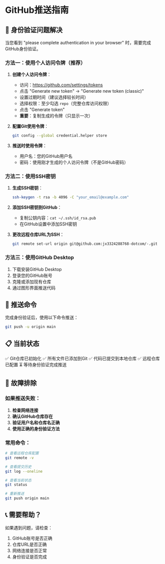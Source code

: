 # GitHub推送指南

## 🔐 身份验证问题解决

当您看到 "please complete authentication in your browser" 时，需要完成GitHub身份验证。

### 方法一：使用个人访问令牌（推荐）

1. **创建个人访问令牌**：
   - 访问：https://github.com/settings/tokens
   - 点击 "Generate new token" → "Generate new token (classic)"
   - 设置过期时间（建议选择较长时间）
   - 选择权限：至少勾选 `repo`（完整仓库访问权限）
   - 点击 "Generate token"
   - **重要**：复制生成的令牌（只显示一次）

2. **配置Git使用令牌**：
   ```bash
   git config --global credential.helper store
   ```

3. **推送时使用令牌**：
   - 用户名：您的GitHub用户名
   - 密码：使用刚才生成的个人访问令牌（不是GitHub密码）

### 方法二：使用SSH密钥

1. **生成SSH密钥**：
   ```bash
   ssh-keygen -t rsa -b 4096 -C "your_email@example.com"
   ```

2. **添加SSH密钥到GitHub**：
   - 复制公钥内容：`cat ~/.ssh/id_rsa.pub`
   - 在GitHub设置中添加SSH密钥

3. **更改远程仓库URL为SSH**：
   ```bash
   git remote set-url origin git@github.com:jx3324288768-dotcom/-.git
   ```

### 方法三：使用GitHub Desktop

1. 下载安装GitHub Desktop
2. 登录您的GitHub账号
3. 克隆或添加现有仓库
4. 通过图形界面推送代码

## 🚀 推送命令

完成身份验证后，使用以下命令推送：

```bash
git push -u origin main
```

## 📋 当前状态

✅ Git仓库已初始化
✅ 所有文件已添加到Git
✅ 代码已提交到本地仓库
✅ 远程仓库已配置
⏳ 等待身份验证完成推送

## 🔧 故障排除

### 如果推送失败：

1. **检查网络连接**
2. **确认GitHub仓库存在**
3. **验证用户名和仓库名正确**
4. **使用正确的身份验证方法**

### 常用命令：

```bash
# 查看远程仓库配置
git remote -v

# 查看提交历史
git log --oneline

# 查看当前状态
git status

# 重新推送
git push origin main
```

## 📞 需要帮助？

如果遇到问题，请检查：
1. GitHub账号是否正确
2. 仓库URL是否正确
3. 网络连接是否正常
4. 身份验证是否完成
